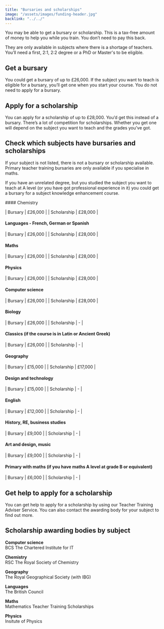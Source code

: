 ```yaml
---
title: "Bursaries and scholarships"
image: "/assets/images/funding-header.jpg"
backlink: "../../"
---
```


You may be able to get a bursary or scholarship. This is a tax-free amount of money to help you while you train. You don’t need to pay this back.

They are only available in subjects where there is a shortage of teachers. You’ll need a first, 2:1, 2:2 degree or a PhD or Master's to be eligible.

## Get a bursary

You could get a bursary of up to £26,000. If the subject you want to teach is eligible for a bursary, you’ll get one when you start your course. You do not need to apply for a bursary.

## Apply for a scholarship

You can apply for a scholarship of up to £28,000. You’d get this instead of a bursary. There’s a lot of competition for scholarships. Whether you get one will depend on the subject you want to teach and the grades you’ve got.

## Check which subjects have bursaries and scholarships

If your subject is not listed, there is not a bursary or scholarship available. Primary teacher training bursaries are only available if you specialise in maths.

If you have an unrelated degree, but you studied the subject you want to teach at A level (or you have got professional experience in it) you could get a bursary for a subject knowledge enhancement course.

<div class="funding-table" markdown="1">
#### Chemistry

| Bursary | £26,000 |
| Scholarship | £28,000 |

#### Languages - French, German or Spanish

| Bursary | £26,000 |
| Scholarship | £28,000 |

#### Maths

| Bursary | £26,000 |
| Scholarship | £28,000 |

#### Physics

| Bursary | £26,000 |
| Scholarship | £28,000 |

#### Computer science

| Bursary | £26,000 |
| Scholarship | £28,000 |

#### Biology

| Bursary | £26,000 |
| Scholarship | - |

#### Classics (if the course is in Latin or Ancient Greek)

| Bursary | £26,000 |
| Scholarship | - |

#### Geography

| Bursary | £15,000 |
| Scholarship | £17,000 |

#### Design and technology

| Bursary | £15,000 |
| Scholarship | - |

#### English

| Bursary | £12,000 |
| Scholarship | - |

#### History, RE, business studies

| Bursary | £9,000 |
| Scholarship | - |

#### Art and design, music

| Bursary | £9,000 |
| Scholarship | - |

#### Primary with maths (if you have maths A level at grade B or equivalent)

| Bursary | £6,000 |
| Scholarship | - |

</div>

## Get help to apply for a scholarship

You can get help to apply for a scholarship by using our Teacher Training Adviser Service.  You can also contact the awarding body for your subject to find out more.

## Scholarship awarding bodies by subject

**Computer science**  
BCS The Chartered Institute for IT

**Chemistry**  
RSC The Royal Society of Chemistry

**Geography**  
The Royal Geographical Society (with IBG)

**Languages**  
The British Council

**Maths**  
Mathematics Teacher Training Scholarships

**Physics**  
Insitute of Physics
